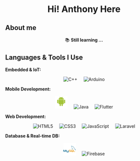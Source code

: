 <h1 align="center">Hi! Anthony Here</h1>

<h2 align="left">About me</h2>
<div align="center">
  📚 <strong>Still learning ...</strong>
</div>

<h2 align="left">Languages & Tools I Use</h2>

<!-- Embedded & IoT -->
<p><strong>Embedded & IoT:</strong></p>
<p align="center">
  <img src="https://cdn.jsdelivr.net/gh/devicons/devicon/icons/cplusplus/cplusplus-original.svg" height="40" alt="C++" />
  <img width="12" />
  <img src="https://cdn.worldvectorlogo.com/logos/arduino-1.svg" height="40" alt="Arduino" />
</p>

<!-- Mobile Development -->
<p><strong>Mobile Development:</strong></p>
<p align="center">
  <img src="https://raw.githubusercontent.com/devicons/devicon/master/icons/android/android-original-wordmark.svg" height="40" alt="Android" />
  <img width="12" />
  <img src="https://cdn.jsdelivr.net/gh/devicons/devicon/icons/java/java-original.svg" height="40" alt="Java" />
  <img width="12" />
  <img src="https://www.vectorlogo.zone/logos/flutterio/flutterio-icon.svg" height="40" alt="Flutter" />
</p>

<!-- Web Development -->
<p><strong>Web Development:</strong></p>
<p align="center">
  <img src="https://cdn.jsdelivr.net/gh/devicons/devicon/icons/html5/html5-original.svg" height="40" alt="HTML5" />
  <img width="12" />
  <img src="https://cdn.jsdelivr.net/gh/devicons/devicon/icons/css3/css3-original.svg" height="40" alt="CSS3" />
  <img width="12" />
  <img src="https://cdn.jsdelivr.net/gh/devicons/devicon/icons/javascript/javascript-original.svg" height="40" alt="JavaScript" />
  <img width="12" />
  <img src="https://cdn.jsdelivr.net/gh/devicons/devicon/icons/laravel/laravel-original.svg" height="40" alt="Laravel" />
  <!-- <img width="12" />
  <img src="https://cdn.jsdelivr.net/gh/devicons/devicon/icons/react/react-original.svg" height="40" alt="React.js" /> -->
</p>

<!-- Database & Real-time DB -->
<p><strong>Database & Real-time DB:</strong></p>
<p align="center">
  <img src="https://raw.githubusercontent.com/devicons/devicon/master/icons/mysql/mysql-original-wordmark.svg" height="40" alt="MySQL" />
  <img width="12" />
  <img src="https://cdn.jsdelivr.net/gh/devicons/devicon/icons/firebase/firebase-plain.svg" height="40" alt="Firebase" />
  <!-- <img width="12" />
  <img src="https://cdn.jsdelivr.net/gh/devicons/devicon/icons/mongodb/mongodb-original.svg" height="40" alt="MongoDB" /> -->
</p>

<!-- AI & Machine Learning -->
<!--
<p><strong>AI & Machine Learning:</strong></p>
<p align="center">
  <img src="https://cdn.jsdelivr.net/gh/devicons/devicon/icons/python/python-original.svg" height="40" alt="Python" />
  <img width="12" />
  <img src="https://www.vectorlogo.zone/logos/opencv/opencv-icon.svg" height="40" alt="OpenCV" />
  <img width="12" />
  <img src="https://cdn.jsdelivr.net/gh/devicons/devicon/icons/tensorflow/tensorflow-original.svg" height="40" alt="TensorFlow" />
  <img width="12" />
  <img src="assets/ultralytics-logo.svg" height="40" alt="YOLOv8" />
</p>
-->
